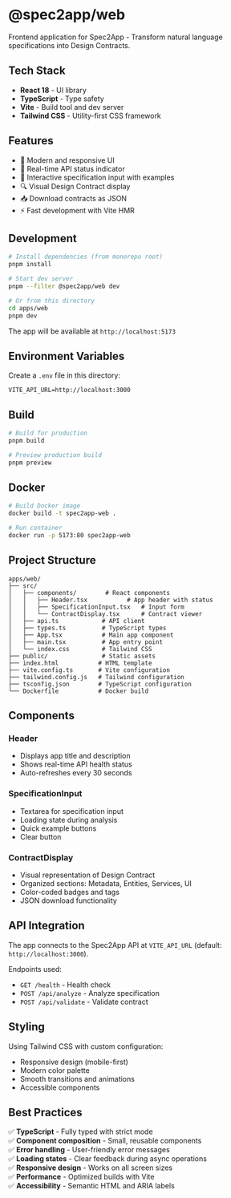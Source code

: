 # @spec2app/web

Frontend application for Spec2App - Transform natural language specifications into Design Contracts.

## Tech Stack

- **React 18** - UI library
- **TypeScript** - Type safety
- **Vite** - Build tool and dev server
- **Tailwind CSS** - Utility-first CSS framework

## Features

- 🎨 Modern and responsive UI
- 🚀 Real-time API status indicator
- 📝 Interactive specification input with examples
- 🔍 Visual Design Contract display
- 📥 Download contracts as JSON
- ⚡ Fast development with Vite HMR

## Development

```bash
# Install dependencies (from monorepo root)
pnpm install

# Start dev server
pnpm --filter @spec2app/web dev

# Or from this directory
cd apps/web
pnpm dev
```

The app will be available at `http://localhost:5173`

## Environment Variables

Create a `.env` file in this directory:

```env
VITE_API_URL=http://localhost:3000
```

## Build

```bash
# Build for production
pnpm build

# Preview production build
pnpm preview
```

## Docker

```bash
# Build Docker image
docker build -t spec2app-web .

# Run container
docker run -p 5173:80 spec2app-web
```

## Project Structure

```
apps/web/
├── src/
│   ├── components/        # React components
│   │   ├── Header.tsx           # App header with status
│   │   ├── SpecificationInput.tsx   # Input form
│   │   └── ContractDisplay.tsx      # Contract viewer
│   ├── api.ts            # API client
│   ├── types.ts          # TypeScript types
│   ├── App.tsx           # Main app component
│   ├── main.tsx          # App entry point
│   └── index.css         # Tailwind CSS
├── public/               # Static assets
├── index.html           # HTML template
├── vite.config.ts       # Vite configuration
├── tailwind.config.js   # Tailwind configuration
├── tsconfig.json        # TypeScript configuration
└── Dockerfile           # Docker build
```

## Components

### Header
- Displays app title and description
- Shows real-time API health status
- Auto-refreshes every 30 seconds

### SpecificationInput
- Textarea for specification input
- Loading state during analysis
- Quick example buttons
- Clear button

### ContractDisplay
- Visual representation of Design Contract
- Organized sections: Metadata, Entities, Services, UI
- Color-coded badges and tags
- JSON download functionality

## API Integration

The app connects to the Spec2App API at `VITE_API_URL` (default: `http://localhost:3000`).

Endpoints used:
- `GET /health` - Health check
- `POST /api/analyze` - Analyze specification
- `POST /api/validate` - Validate contract

## Styling

Using Tailwind CSS with custom configuration:
- Responsive design (mobile-first)
- Modern color palette
- Smooth transitions and animations
- Accessible components

## Best Practices

✅ **TypeScript** - Fully typed with strict mode  
✅ **Component composition** - Small, reusable components  
✅ **Error handling** - User-friendly error messages  
✅ **Loading states** - Clear feedback during async operations  
✅ **Responsive design** - Works on all screen sizes  
✅ **Performance** - Optimized builds with Vite  
✅ **Accessibility** - Semantic HTML and ARIA labels
